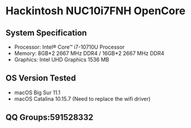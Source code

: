 # Hackintosh NUC10i7FNH OpenCore

## System Specification
- Processor: Intel® Core™ i7-10710U Processor
- Memory: 8GB\*2 2667 MHz DDR4 / 16GB\*2 2667 MHz DDR4
- Graphics: Intel UHD Graphics 1536 MB


## OS Version Tested
- macOS Big Sur 11.1
- macOS Catalina 10.15.7 (Need to replace the wifi driver)

## QQ Groups:591528332
